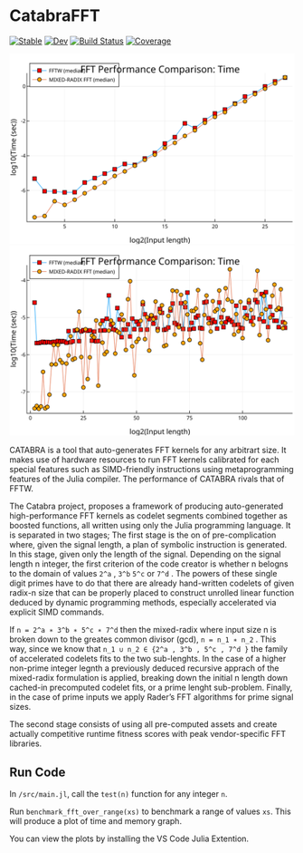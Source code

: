 # CatabraFFT

[![Stable](https://img.shields.io/badge/docs-stable-blue.svg)](https://pitsianis.github.io/CatabraFFT.jl/stable/)
[![Dev](https://img.shields.io/badge/docs-dev-blue.svg)](https://pitsianis.github.io/CatabraFFT.jl/dev/)
[![Build Status](https://github.com/pitsianis/CatabraFFT.jl/actions/workflows/CI.yml/badge.svg?branch=main)](https://github.com/pitsianis/CatabraFFT.jl/actions/workflows/CI.yml?query=branch%3Amain)
[![Coverage](https://codecov.io/gh/pitsianis/CatabraFFT.jl/branch/main/graph/badge.svg)](https://codecov.io/gh/pitsianis/CatabraFFT.jl)



![Alt text](./svgs/radix-2-bench.svg)
![Alt text](./svgs/120_prime_power_on.svg)

CATABRA is a tool that auto-generates FFT kernels for any arbitrart size. It makes use of hardware resources to run FFT kernels calibrated for each special features such as
SIMD-friendly instructions using metaprogramming features of the Julia compiler. The performance of CATABRA rivals that of FFTW.

The Catabra project, proposes a framework of
producing auto-generated high-performance FFT kernels as codelet segments combined together as boosted
functions, all written using only the Julia programming language.
It is separated in two stages; The first stage is the on of pre-complication where, given the signal length,
a plan of symbolic instruction is generated. In this stage, given only the length of the signal. Depending on the signal length n integer,
the first criterion of the code creator is whether n belogns to the domain of values ```2^a``` , ```3^b``` ```5^c``` or ```7^d``` . The powers
of these single digit primes have to do that there are already hand-written codelets of given radix-n size that
can be properly placed to construct unrolled linear function deduced by dynamic programming methods,
especially accelerated via explicit SIMD commands.

If ```n = 2^a ∗ 3^b ∗ 5^c ∗ 7^d``` then the mixed-radix where input
size n is broken down to the greates common divisor (gcd), ```n = n_1 ∗ n_2``` . This way, since we know that ```n_1 ∪ n_2 ∈
{2^a , 3^b , 5^c , 7^d }``` the family of accelerated codelets fits to the two sub-lenghts. In the case of a higher non-prime
integer legnth a previously deduced recursive apprach of the mixed-radix formulation is applied, breaking
down the initial n length down cached-in precomputed codelet fits, or a prime lenght sub-problem. Finally, in
the case of prime inputs we apply Rader’s FFT algorithms for prime signal sizes.

The second stage consists of using all pre-computed assets and create actually competitive runtime fitness
scores with peak vendor-specific FFT libraries.

## Run Code

In ```/src/main.jl```, call the ```test(n)``` function for any integer ```n```.

Run  ```benchmark_fft_over_range(xs)``` to benchmark a range of values ```xs```. This will produce a plot of time and memory graph.

You can view the plots by installing the VS Code Julia Extention.